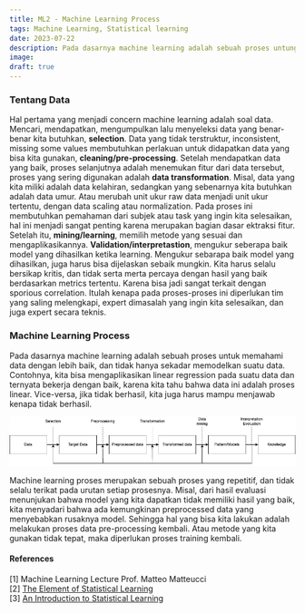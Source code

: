 ```yaml
---
title: ML2 - Machine Learning Process
tags: Machine Learning, Statistical learning
date: 2023-07-22
description: Pada dasarnya machine learning adalah sebuah proses untung memahami data dengan lebih baik tidak hanya sekadar memodelkan suatu data.
image: 
draft: true
---
```


### Tentang Data
Hal pertama yang menjadi concern machine learning adalah soal data. Mencari, mendapatkan, mengumpulkan lalu menyeleksi data yang benar-benar kita butuhkan, **selection**. Data yang tidak terstruktur, inconsistent, missing some values membutuhkan perlakuan untuk didapatkan data yang bisa kita gunakan, **cleaning/pre-processing**. Setelah mendapatkan data yang baik, proses selanjutnya adalah menemukan fitur dari data tersebut, proses yang sering digunakan adalah **data transformation**. Misal, data yang kita miliki adalah data kelahiran, sedangkan yang sebenarnya kita butuhkan adalah data umur. Atau merubah unit ukur raw data menjadi unit ukur tertentu, dengan data scaling atau normalization. Pada proses ini membutuhkan pemahaman dari subjek atau task yang ingin kita selesaikan, hal ini menjadi sangat penting karena merupakan bagian dasar ektraksi fitur. Setelah itu, **mining/learning**, memilih metode yang sesuai dan mengaplikasikannya. **Validation/interpretastion**, mengukur seberapa baik model yang dihasilkan ketika learning. Mengukur sebarapa baik model yang dihasilkan, juga harus bisa dijelaskan sebaik mungkin. Kita harus selalu bersikap kritis, dan tidak serta merta percaya dengan hasil yang baik berdasarkan metrics tertentu. Karena bisa jadi sangat terkait dengan sporious correlation. Itulah kenapa pada proses-proses ini diperlukan tim yang saling melengkapi, expert dimasalah yang ingin kita selesaikan, dan juga expert secara teknis.

### Machine Learning Process
Pada dasarnya machine learning adalah sebuah proses untuk memahami data dengan lebih baik, dan tidak hanya sekadar memodelkan suatu data. Contohnya, kita bisa mengaplikasikan linear regression pada suatu data dan ternyata bekerja dengan baik, karena kita tahu bahwa data ini adalah proses linear. Vice-versa, jika tidak berhasil, kita juga harus mampu menjawab kenapa tidak berhasil.

<img class="mx-auto w-4/5 max-w-lg" src="/images/proses.png">

Machine learning proses merupakan sebuah proses yang repetitif, dan tidak selalu terikat pada urutan setiap prosesnya. Misal, dari hasil evaluasi menunjukan bahwa model yang kita dapatkan tidak memiliki hasil yang baik, kita menyadari bahwa ada kemungkinan preprocessed data yang menyebabkan rusaknya model. Sehingga hal yang bisa kita lakukan adalah melakukan proses data pre-processing kembali. Atau metode yang kita gunakan tidak tepat, maka diperlukan proses training kembali.

#### References
[1] Machine Learning Lecture Prof. Matteo Matteucci\
[2] [The Element of Statistical Learning](https://hastie.su.domains/ElemStatLearn/)\
[3] [An Introduction to Statistical Learning](https://www.statlearning.com/)